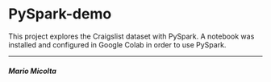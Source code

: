# PySpark-demo
This project explores the Craigslist dataset with PySpark. A notebook was installed and configured in Google Colab in order to use PySpark.

-------------------------
####  *Mario Micolta*

